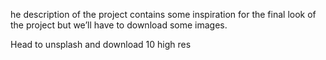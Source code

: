 he description of the project contains some inspiration for the final look of the project but we’ll have to download some images.

Head to unsplash and download 10 high res